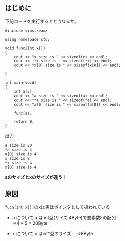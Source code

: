 ## はじめに
下記コードを実行するとどうなるか。

```
#include <iostream>

using namespace std;

void func(int x[])
{
    cout << "x size is " << sizeof(x) << endl;
    cout << "*x size is " << sizeof(*x) << endl;
    cout << "x[0] size is " << sizeof(x[0]) << endl;
    
}

int main(void)
{
    int a[5];
    cout << "a size is " << sizeof(a) << endl;
    cout << "*a size is " << sizeof(*a) << endl;
    cout << "a[0] size is " << sizeof(a[0]) << endl;
    
    func(a);
    
    return 0;
}

```
出力
```
a size is 20
*a size is 4
a[0] size is 4
x size is 8
*x size is 4
x[0] size is 4
```

**aのサイズとxのサイズが違う！**

## 原因
`fucn[int x[])`のxは実はポインタとして扱われている

- a について
a は int型(サイズ 4Byte)で要素数5の配列  
  ⇒4 * 5 = 20Byte
  
- x について
x はint\*型のサイズ
　⇒8Byte
